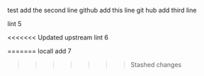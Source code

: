 test
add the second line
github add this line
git hub add third line

lint 5

<<<<<<< Updated upstream
lint 6

=======
locall add 7
>>>>>>> Stashed changes
